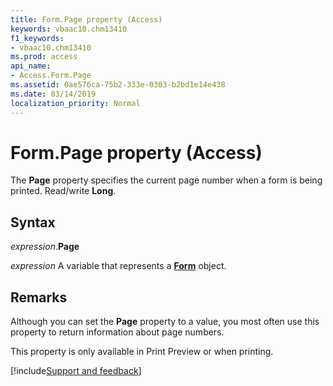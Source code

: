 ```yaml
---
title: Form.Page property (Access)
keywords: vbaac10.chm13410
f1_keywords:
- vbaac10.chm13410
ms.prod: access
api_name:
- Access.Form.Page
ms.assetid: 0ae576ca-75b2-333e-0303-b2bd1e14e438
ms.date: 03/14/2019
localization_priority: Normal
---
```



# Form.Page property (Access)

The **Page** property specifies the current page number when a form is being printed. Read/write **Long**.


## Syntax

_expression_.**Page**

_expression_ A variable that represents a **[Form](Access.Form.md)** object.


## Remarks

Although you can set the **Page** property to a value, you most often use this property to return information about page numbers.

This property is only available in Print Preview or when printing.




[!include[Support and feedback](~/includes/feedback-boilerplate.md)]